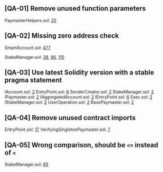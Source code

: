 ## [QA-01] Remove unused function parameters
PaymasterHelpers.sol: [25](https://github.com/code-423n4/2023-01-biconomy/blob/main/scw-contracts/contracts/smart-contract-wallet/paymasters/PaymasterHelpers.sol#L25)

## [QA-02] Missing zero address check
SmartAccount.sol: [477](https://github.com/code-423n4/2023-01-biconomy/blob/main/scw-contracts/contracts/smart-contract-wallet/SmartAccount.sol#L477)

StakeManager.sol: [38](https://github.com/code-423n4/2023-01-biconomy/blob/main/scw-contracts/contracts/smart-contract-wallet/aa-4337/core/StakeManager.sol#L38), [96](https://github.com/code-423n4/2023-01-biconomy/blob/main/scw-contracts/contracts/smart-contract-wallet/aa-4337/core/StakeManager.sol#L96), [115](https://github.com/code-423n4/2023-01-biconomy/blob/main/scw-contracts/contracts/smart-contract-wallet/aa-4337/core/StakeManager.sol#L115)

## [QA-03] Use latest Solidity version with a stable pragma statement
IAccount.sol: [2](https://github.com/code-423n4/2023-01-biconomy/blob/main/scw-contracts/contracts/smart-contract-wallet/aa-4337/interfaces/IAccount.sol#L2)
EntryPoint.sol: [6](https://github.com/code-423n4/2023-01-biconomy/blob/main/scw-contracts/contracts/smart-contract-wallet/aa-4337/core/EntryPoint.sol#L6)
SenderCreator.sol: [2](https://github.com/code-423n4/2023-01-biconomy/blob/main/scw-contracts/contracts/smart-contract-wallet/aa-4337/core/SenderCreator.sol#L2)
StakeManager.sol: [2](https://github.com/code-423n4/2023-01-biconomy/blob/main/scw-contracts/contracts/smart-contract-wallet/aa-4337/core/StakeManager.sol#L2)
IPaymaster.sol: [2](https://github.com/code-423n4/2023-01-biconomy/blob/main/scw-contracts/contracts/smart-contract-wallet/aa-4337/interfaces/IPaymaster.sol#L2)
IAggregatedAccount.sol: [2](https://github.com/code-423n4/2023-01-biconomy/blob/main/scw-contracts/contracts/smart-contract-wallet/aa-4337/interfaces/IAggregatedAccount.sol#L2)
IEntryPoint.sol: [6](https://github.com/code-423n4/2023-01-biconomy/blob/main/scw-contracts/contracts/smart-contract-wallet/aa-4337/interfaces/IEntryPoint.sol#L6)
Exec.sol: [2](https://github.com/code-423n4/2023-01-biconomy/blob/main/scw-contracts/contracts/smart-contract-wallet/aa-4337/utils/Exec.sol#L2)
IStakeManager.sol: [2](https://github.com/code-423n4/2023-01-biconomy/blob/main/scw-contracts/contracts/smart-contract-wallet/aa-4337/interfaces/IStakeManager.sol#L2)
UserOperation.sol: [2](https://github.com/code-423n4/2023-01-biconomy/blob/main/scw-contracts/contracts/smart-contract-wallet/aa-4337/interfaces/UserOperation.sol#L2)
BasePaymaster.sol: [2](https://github.com/code-423n4/2023-01-biconomy/blob/main/scw-contracts/contracts/smart-contract-wallet/paymasters/BasePaymaster.sol#L2)



## [QA-04] Remove unused contract imports
EntryPoint.sol: [17](https://github.com/code-423n4/2023-01-biconomy/blob/main/scw-contracts/contracts/smart-contract-wallet/aa-4337/core/EntryPoint.sol#L17)
VerifyingSingletonPaymaster.sol: [7](https://github.com/code-423n4/2023-01-biconomy/blob/main/scw-contracts/contracts/smart-contract-wallet/paymasters/verifying/singleton/VerifyingSingletonPaymaster.sol#L7)



## [QA-05] Wrong comparison, should be `<=` instead of `<`
StakeManager.sol: [65](https://github.com/code-423n4/2023-01-biconomy/blob/main/scw-contracts/contracts/smart-contract-wallet/aa-4337/core/StakeManager.sol#L65)